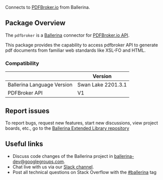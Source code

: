 Connects to [PDFBroker.io](https://www.pdfbroker.io/) from Ballerina.

## Package Overview
The `pdfbroker` is a [Ballerina](https://ballerina.io/) connector for [PDFBroker.io API](https://www.pdfbroker.io/docs).  

This package provides the capability to access pdfbroker API to generate pdf documents from familiar web standards like XSL-FO and HTML. 

### Compatibility
|                               | Version               |
|-------------------------------|-----------------------|
| Ballerina Language Version    | Swan Lake 2201.3.1      |
| PDFBroker API                 | V1                    |

## Report issues
To report bugs, request new features, start new discussions, view project boards, etc., go to the [Ballerina Extended Library repository](https://github.com/ballerina-platform/ballerina-extended-library)

## Useful links
- Discuss code changes of the Ballerina project in [ballerina-dev@googlegroups.com](mailto:ballerina-dev@googlegroups.com).
- Chat live with us via our [Slack channel](https://ballerina.io/community/slack/).
- Post all technical questions on Stack Overflow with the [#ballerina](https://stackoverflow.com/questions/tagged/ballerina) tag
